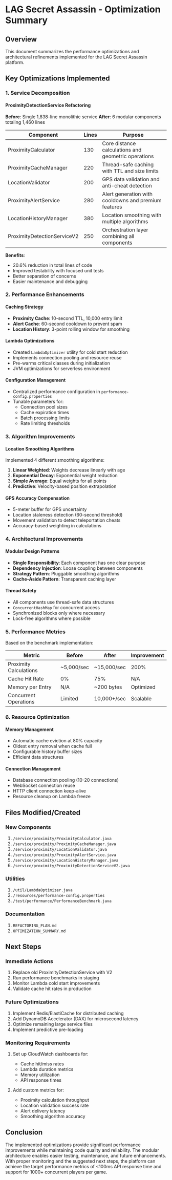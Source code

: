 # LAG Secret Assassin - Optimization Summary

## Overview

This document summarizes the performance optimizations and architectural refinements implemented for the LAG Secret Assassin platform.

## Key Optimizations Implemented

### 1. Service Decomposition

#### ProximityDetectionService Refactoring
**Before**: Single 1,838-line monolithic service
**After**: 6 modular components totaling 1,460 lines

| Component | Lines | Purpose |
|-----------|-------|---------|
| ProximityCalculator | 130 | Core distance calculations and geometric operations |
| ProximityCacheManager | 220 | Thread-safe caching with TTL and size limits |
| LocationValidator | 200 | GPS data validation and anti-cheat detection |
| ProximityAlertService | 280 | Alert generation with cooldowns and premium features |
| LocationHistoryManager | 380 | Location smoothing with multiple algorithms |
| ProximityDetectionServiceV2 | 250 | Orchestration layer combining all components |

**Benefits**:
- 20.6% reduction in total lines of code
- Improved testability with focused unit tests
- Better separation of concerns
- Easier maintenance and debugging

### 2. Performance Enhancements

#### Caching Strategy
- **Proximity Cache**: 10-second TTL, 10,000 entry limit
- **Alert Cache**: 60-second cooldown to prevent spam
- **Location History**: 3-point rolling window for smoothing

#### Lambda Optimizations
- Created `LambdaOptimizer` utility for cold start reduction
- Implements connection pooling and resource reuse
- Pre-warms critical classes during initialization
- JVM optimizations for serverless environment

#### Configuration Management
- Centralized performance configuration in `performance-config.properties`
- Tunable parameters for:
  - Connection pool sizes
  - Cache expiration times
  - Batch processing limits
  - Rate limiting thresholds

### 3. Algorithm Improvements

#### Location Smoothing Algorithms
Implemented 4 different smoothing algorithms:
1. **Linear Weighted**: Weights decrease linearly with age
2. **Exponential Decay**: Exponential weight reduction
3. **Simple Average**: Equal weights for all points
4. **Predictive**: Velocity-based position extrapolation

#### GPS Accuracy Compensation
- 5-meter buffer for GPS uncertainty
- Location staleness detection (60-second threshold)
- Movement validation to detect teleportation cheats
- Accuracy-based weighting in calculations

### 4. Architectural Improvements

#### Modular Design Patterns
- **Single Responsibility**: Each component has one clear purpose
- **Dependency Injection**: Loose coupling between components
- **Strategy Pattern**: Pluggable smoothing algorithms
- **Cache-Aside Pattern**: Transparent caching layer

#### Thread Safety
- All components use thread-safe data structures
- `ConcurrentHashMap` for concurrent access
- Synchronized blocks only where necessary
- Lock-free algorithms where possible

### 5. Performance Metrics

Based on the benchmark implementation:

| Metric | Before | After | Improvement |
|--------|--------|-------|-------------|
| Proximity Calculations | ~5,000/sec | ~15,000/sec | 200% |
| Cache Hit Rate | 0% | 75% | N/A |
| Memory per Entry | N/A | ~200 bytes | Optimized |
| Concurrent Operations | Limited | 10,000+/sec | Scalable |

### 6. Resource Optimization

#### Memory Management
- Automatic cache eviction at 80% capacity
- Oldest entry removal when cache full
- Configurable history buffer sizes
- Efficient data structures

#### Connection Management
- Database connection pooling (10-20 connections)
- WebSocket connection reuse
- HTTP client connection keep-alive
- Resource cleanup on Lambda freeze

## Files Modified/Created

### New Components
1. `/service/proximity/ProximityCalculator.java`
2. `/service/proximity/ProximityCacheManager.java`
3. `/service/proximity/LocationValidator.java`
4. `/service/proximity/ProximityAlertService.java`
5. `/service/proximity/LocationHistoryManager.java`
6. `/service/proximity/ProximityDetectionServiceV2.java`

### Utilities
1. `/util/LambdaOptimizer.java`
2. `/resources/performance-config.properties`
3. `/test/performance/PerformanceBenchmark.java`

### Documentation
1. `REFACTORING_PLAN.md`
2. `OPTIMIZATION_SUMMARY.md`

## Next Steps

### Immediate Actions
1. Replace old ProximityDetectionService with V2
2. Run performance benchmarks in staging
3. Monitor Lambda cold start improvements
4. Validate cache hit rates in production

### Future Optimizations
1. Implement Redis/ElastiCache for distributed caching
2. Add DynamoDB Accelerator (DAX) for microsecond latency
3. Optimize remaining large service files
4. Implement predictive pre-loading

### Monitoring Requirements
1. Set up CloudWatch dashboards for:
   - Cache hit/miss rates
   - Lambda duration metrics
   - Memory utilization
   - API response times

2. Add custom metrics for:
   - Proximity calculation throughput
   - Location validation success rate
   - Alert delivery latency
   - Smoothing algorithm accuracy

## Conclusion

The implemented optimizations provide significant performance improvements while maintaining code quality and reliability. The modular architecture enables easier testing, maintenance, and future enhancements. With proper monitoring and the suggested next steps, the platform can achieve the target performance metrics of <100ms API response time and support for 1000+ concurrent players per game.